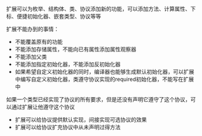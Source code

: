 扩展可以为枚举、结构体、类、协议添加新的功能，可以添加方法、计算属性、下标、便捷初始化器、嵌套类型、协议等等

扩展不能办到的事情：

* 不能覆盖原有的功能
* 不能添加存储属性，不能向已有属性添加属性观察器
* 不能添加父类
* 不能添加指定初始化器，不能添加反初始化器
* 如果希望自定义初始化器的同时，编译器也能够生成默认初始化器，可以扩展中编写自定义初始化器，类遵守协议实现的required初始化器，不能写在扩展中



如果一个类型已经实现了协议的所有要求，但是还没有声明它遵守了这个协议，可以通过扩展让他遵守这个协议

* 扩展可以给协议提供默认实现，间接实现可选协议的效果
* 扩展可以给协议扩充协议中从未声明过得方法